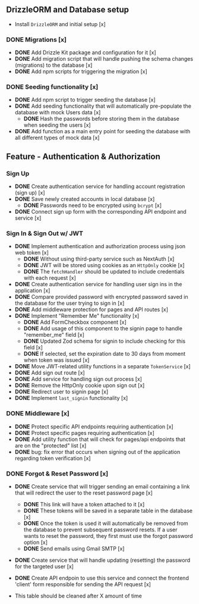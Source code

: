 ## DrizzleORM and Database setup

- Install `DrizzleORM` and initial setup [x]

### **DONE** Migrations [x]

- **DONE** Add Drizzle Kit package and configuration for it [x]
- **DONE** Add migration script that will handle pushing the schema changes (migrations) to the database [x]
- **DONE** Add npm scripts for triggering the migration [x]

### **DONE** Seeding functionality [x]

- **DONE** Add npm script to trigger seeding the database [x]
- **DONE** Add seeding functionality that will automatically pre-populate the database with mock Users data [x]
  - **DONE** Hash the passwords before storing them in the database when seeding the users [x]
- **DONE** Add function as a main entry point for seeding the database with all different types of mock data [x]

## Feature - Authentication & Authorization

### Sign Up

- **DONE** Create authentication service for handling account registration (sign up) [x]
- **DONE** Save newly created accounts in local database [x]
  - **DONE** Passwords need to be encrypted using `bcrypt` [x]
- **DONE** Connect sign up form with the corresponding API endpoint and service [x]

### Sign In & Sign Out w/ JWT

- **DONE** Implement authentication and authorization process using json web token [x]
  - **DONE** Without using third-party service such as NextAuth [x]
  - **DONE** JWT will be stored using cookies as an `HttpOnly` cookie [x]
  - **DONE** The `fetchHandler` should be updated to include credentials with each request [x]
- **DONE** Create authentication service for handling user sign ins in the application [x]
- **DONE** Compare provided password with encrypted password saved in the database for the user trying to sign in [x]
- **DONE** Add middleware protection for pages and API routes [x]
- **DONE** Implement "Remember Me" functionality [x]
  - **DONE** Add FormCheckbox component [x]
  - **DONE** Add usage of this component to the signin page to handle "remember_me" field [x]
  - **DONE** Updated Zod schema for signin to include checking for this field [x]
  - **DONE** If selected, set the expiration date to 30 days from moment when token was issued [x]
- **DONE** Move JWT-related utility functions in a separate `TokenService` [x]
- **DONE** Add sign out route [x]
- **DONE** Add service for handling sign out process [x]
- **DONE** Remove the HttpOnly cookie upon sign out [x]
- **DONE** Redirect user to signin page [x]
- **DONE** Implement `last_signin` functionality [x]

### **DONE** Middleware [x]

- **DONE** Protect specific API endpoints requiring authentication [x]
- **DONE** Protect specific pages requiring authentication [x]
- **DONE** Add utility function that will check for pages/api endpoints that are on the "protected" list [x]
- **DONE** bug: fix error that occurs when signing out of the application regarding token verification [x]

### **DONE** Forgot & Reset Password [x]

- **DONE** Create service that will trigger sending an email containing a link
  that will redirect the user to the reset password page [x]
  - **DONE** This link will have a token attached to it [x]
  - **DONE** These tokens will be saved in a separate table in the database [x]
  - **DONE** Once the token is used it will automatically be removed from the database to prevent
    subsequent password resets. If a user wants to reset the password, they first must use the forgot password option [x]
  - **DONE** Send emails using Gmail SMTP [x]
- **DONE** Create service that will handle updating (resetting) the password for the targeted user [x]
- **DONE** Create API endpoin to use this service and connect the frontend 'client' form responsible for sending the API request [x]

- This table should be cleaned after X amount of time
